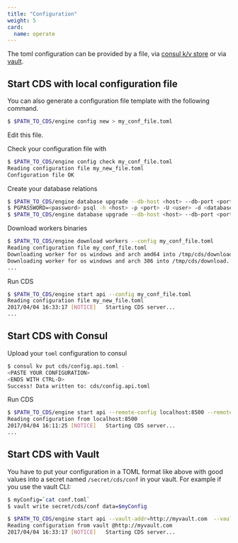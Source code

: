 ```yaml
---
title: "Configuration"
weight: 5
card: 
  name: operate
---
```


The toml configuration can be provided by a file, via [consul k/v store](https://www.consul.io) or via [vault](https://www.vaultproject.io/).

## Start CDS with local configuration file

You can also generate a configuration file template with the following command.

```bash
$ $PATH_TO_CDS/engine config new > my_conf_file.toml
```

Edit this file.

Check your configuration file with

```bash
$ $PATH_TO_CDS/engine config check my_conf_file.toml
Reading configuration file my_new_file.toml
Configuration file OK
```

Create your database relations

```bash
$ $PATH_TO_CDS/engine database upgrade --db-host <host> --db-port <port> --db-user <user> --db-password <password> --db-name <database> --db-schema=public --migrate-dir $PATH_TO_CDS/engine/sql/api --limit 0
$ PGPASSWORD=<password> psql -h <host> -p <port> -U <user> -d <database> -c "CREATE SCHEMA IF NOT EXISTS cdn AUTHORIZATION <user>;"
$ $PATH_TO_CDS/engine database upgrade --db-host <host> --db-port <port> --db-user <user> --db-password <password> --db-name <database> --db-schema=cdn --migrate-dir $PATH_TO_CDS/engine/sql/cdn --limit 0
```

Download workers binaries

```bash
$ $PATH_TO_CDS/engine download workers --config my_conf_file.toml
Reading configuration file my_conf_file.toml
Downloading worker for os windows and arch amd64 into /tmp/cds/download...
Downloading worker for os windows and arch 386 into /tmp/cds/download...
...
```

Run CDS

```bash
$ $PATH_TO_CDS/engine start api --config my_conf_file.toml
Reading configuration file my_new_file.toml
2017/04/04 16:33:17 [NOTICE]   Starting CDS server...
...
```

## Start CDS with Consul

Upload your `toml` configuration to consul

```bash
$ consul kv put cds/config.api.toml -
<PASTE YOUR CONFIGURATION>
<ENDS WITH CTRL-D>
Success! Data written to: cds/config.api.toml
```

Run CDS

```bash
$ $PATH_TO_CDS/engine start api --remote-config localhost:8500 --remote-config-key cds/config.api.toml
Reading configuration from localhost:8500
2017/04/04 16:11:25 [NOTICE]   Starting CDS server...
...
```

## Start CDS with Vault

You have to put your configuration in a TOML format like above with good values into a secret named `/secret/cds/conf` in your vault.
For example if you use the vault CLI:

```bash
$ myConfig=`cat conf.toml`
$ vault write secret/cds/conf data=$myConfig
```

```bash
$ $PATH_TO_CDS/engine start api --vault-addr=http://myvault.com  --vault-token=XXXX
Reading configuration from vault @http://myvault.com
2017/04/04 16:33:17 [NOTICE]   Starting CDS server...
```

